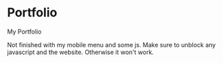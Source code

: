 # Portfolio
My Portfolio

Not finished with my mobile menu and some js. Make sure to unblock any javascript and the website. Otherwise it won't work.
